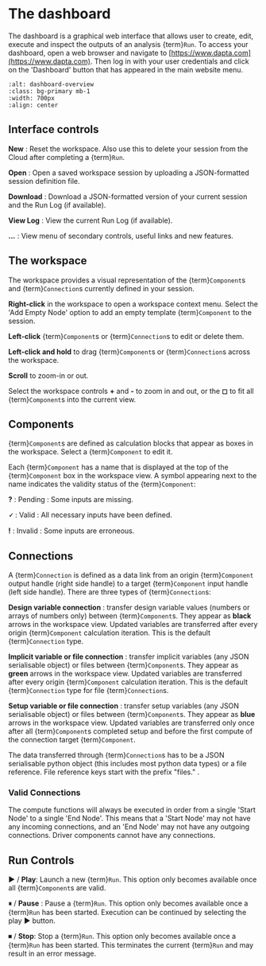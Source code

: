 # The dashboard

The dashboard is a graphical web interface that allows user to create, edit, execute and inspect the outputs of an analysis {term}`Run`. 
To access your dashboard, open a web browser and navigate to [https://www.dapta.com](https://www.dapta.com). 
Then log in with your user credentials and click on the 'Dashboard' button that has appeared in the main website menu. 

```{image} media/dashboard-overview.png
:alt: dashboard-overview
:class: bg-primary mb-1
:width: 700px
:align: center
```

## Interface controls
 
**New** : Reset the workspace. Also use this to delete your session from the Cloud after completing a {term}`Run`. 

**Open** : Open a saved workspace session by uploading a JSON-formatted session definition file. 

**Download** : Download a JSON-formatted version of your current session and the Run Log (if available).

**View Log** : View the current Run Log (if available). 

**...** : View menu of secondary controls, useful links and new features. 

## The workspace

The workspace provides a visual representation of the {term}`Component`s and {term}`Connection`s currently defined in your session. 

**Right-click** in the workspace to open a workspace context menu. Select the 'Add Empty Node' option to add an empty template {term}`Component` to the session. 

**Left-click** {term}`Component`s or {term}`Connection`s to edit or delete them. 

**Left-click and hold** to drag {term}`Component`s or {term}`Connection`s across the workspace.

**Scroll** to zoom-in or out. 

Select the workspace controls **+** and **-** to zoom in and out, or the **◻** to fit all {term}`Component`s into the current view.
## Components

{term}`Component`s are defined as calculation blocks that appear as boxes in the workspace. 
Select a {term}`Component` to edit it. 

Each {term}`Component` has a name that is displayed at the top of the {term}`Component` box in the workspace view.
A symbol appearing next to the name indicates the validity status of the {term}`Component`:

**?** : Pending : Some inputs are missing.

**🗸** : Valid : All necessary inputs have been defined. 

**!** : Invalid : Some inputs are erroneous. 

## Connections

A {term}`Connection` is defined as a data link from an origin {term}`Component` output handle (right side handle) to a target {term}`Component` input handle (left side handle).
There are three types of {term}`Connection`s:

**Design variable connection** : transfer design variable values (numbers or arrays of numbers only) between {term}`Component`s. 
They appear as **black** arrows in the workspace view.
Updated variables are transferred after every origin {term}`Component` calculation iteration.
This is the default {term}`Connection` type.

**Implicit variable or file connection** : transfer implicit variables (any JSON serialisable object) or files between {term}`Component`s. 
They appear as **green** arrows in the workspace view.
Updated variables are transferred after every origin {term}`Component` calculation iteration.
This is the default {term}`Connection` type for file {term}`Connection`s.

**Setup variable or file connection** :  transfer setup variables (any JSON serialisable object) or files between {term}`Component`s.
They appear as **blue** arrows in the workspace view.
Updated variables are transferred only once after all {term}`Component`s completed setup and before the first compute of the connection target {term}`Component`.

The data transferred through {term}`Connection`s has to be a JSON serialisable python object (this includes most python data types) or a file reference. 
File reference keys start with the prefix "files." .

### Valid Connections

The compute functions will always be executed in order from a single 'Start Node' to a single 'End Node'. 
This means that a 'Start Node' may not have any incoming connections, and an 'End Node' may not have any outgoing connections. 
Driver components cannot have any connections. 

## Run Controls

**▶** / **Play**: Launch a new {term}`Run`. This option only becomes available once all {term}`Component`s are valid. 

**⏸** / **Pause** : Pause a {term}`Run`. This option only becomes available once a {term}`Run` has been started. Execution can be continued by selecting the play ▶ button.

**⏹** / **Stop**: Stop a {term}`Run`. This option only becomes available once a {term}`Run` has been started. This terminates the current {term}`Run` and may result in an error message.  

